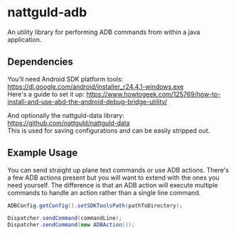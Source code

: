# nattguld-adb
An utility library for performing ADB commands from within a java application.

## Dependencies
You'll need Android SDK platform tools: https://dl.google.com/android/installer_r24.4.1-windows.exe  
Here's a guide to set it up: https://www.howtogeek.com/125769/how-to-install-and-use-abd-the-android-debug-bridge-utility/  

And optionally the nattguld-data library: https://github.com/nattguld/nattguld-data  
This is used for saving configurations and can be easily stripped out.

## Example Usage
You can send straight up plane text commands or use ADB actions. There's a few ADB actions present but you will want to extend with the ones you need yourself. The difference is that an ADB action will execute multiple commands to handle an action rather than a single line command.
```java
ADBConfig.getConfig().setSDKToolsPath(pathToDirectory);

Dispatcher.sendCommand(commandLine);
Dispatcher.sendCommand(new ADBAction());
```

